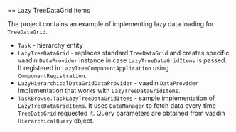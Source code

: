== Lazy TreeDataGrid Items

The project contains an example of implementing lazy data loading for `TreeDataGrid`.

* `Task` - hierarchy entity
* `LazyTreeDataGrid` - replaces standard `TreeDataGrid` and creates specific vaadin `DataProvider` instance in case `LazyTreeDataGridItems` is passed. It registered in `LazyTreeComponentApplication` using `ComponentRegistration`.
* `LazyHierarchicalDataGridDataProvider` - vaadin `DataProvider` implementation that works with `LazyTreeDataGridItems`.
* `TaskBrowse.TaskLazyTreeDataGridItems` - sample implementation of `LazyTreeDataGridItems`. It uses `DataManager` to fetch data every time `TreeDataGrid` requested it. Query parameters are obtained from vaadin `HierarchicalQuery` object.